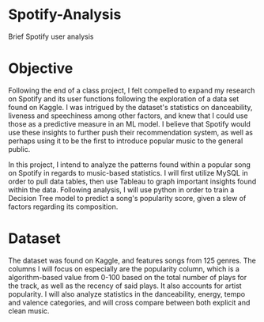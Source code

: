 # Spotify-Analysis
Brief Spotify user analysis

# Objective
Following the end of a class project, I felt compelled to expand my research on Spotify and its user functions following the exploration of a data set found on Kaggle. I was intrigued by the dataset's statistics on danceability, liveness and speechiness among other factors, and knew that I could use those as a predictive measure in an ML model. I believe that Spotify would use these insights to further push their recommendation system, as well as perhaps using it to be the first to introduce popular music to the general public.

In this project, I intend to analyze the patterns found within a popular song on Spotify in regards to music-based statistics. I will first utilize MySQL in order to pull data tables, then use Tableau to graph important insights found within the data. Following analysis, I will use python in order to train a Decision Tree model to predict a song's popularity score, given a slew of factors regarding its composition.

# Dataset
The dataset was found on Kaggle, and features songs from 125 genres. The columns I will focus on especially are the popularity column, which is a algorithm-based value from 0-100 based on the total number of plays for the track, as well as the recency of said plays. It also accounts for artist popularity. I will also analyze statistics in the danceability, energy, tempo and valence categories, and will cross compare between both explicit and clean music.
